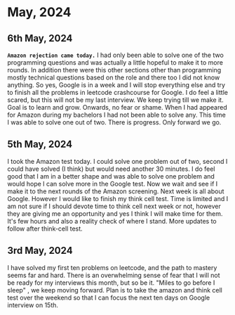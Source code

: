 # May, 2024
## 6th May, 2024
**```Amazon rejection came today.```** 
I had only been able to solve one of the two programming questions and was actually a little hopeful to make it to more rounds. In addition there were this other sections other than programming mostly technical questions based on the role and there too I did not know anything. So yes, Google is in a week and I will stop everything else and try to finish all the problems in leetcode crashcourse for Google. I do feel a little scared, but this will not be my last interview. We keep trying till we make it. Goal is to learn and grow. Onwards, no fear or shame. When I had appeared for Amazon during my bachelors I had not been able to solve any. This time I was able to solve one out of two. There is progress. Only forward we go. 
## 5th May, 2024
I took the Amazon test today. I could solve one problem out of two, second I could have solved (I think) but would need another 30 minutes.
I do feel good that I am in a better shape and was able to solve one problem and would hope I can solve more in the Google test.
Now we wait and see if I make it to the next rounds of the Amazon screening. Next week is all about Google. However I would like to finish my think cell test. Time is limited and I am not sure if I should devote time to think cell next week or not, however they are giving me an opportunity and yes I think I will make time for them. It's few hours and also a reality check of where I stand. 
More updates to follow after think-cell test.

## 3rd May, 2024
I have solved my first ten problems on leetcode, and the path to mastery seems far and hard. There is an overwhelming sense of fear that
I will not be ready for my interviews this month, but so be it. "Miles to go before I sleep" , we keep moving forward. 
Plan is to take the amazon and think cell test over the weekend so that I can focus the next ten days on Google interview on 15th.
